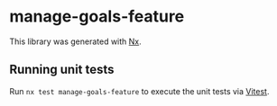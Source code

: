 # manage-goals-feature

This library was generated with [Nx](https://nx.dev).

## Running unit tests

Run `nx test manage-goals-feature` to execute the unit tests via [Vitest](https://vitest.dev/).
